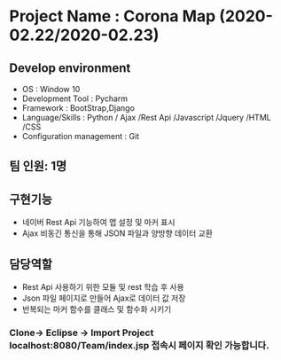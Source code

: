 # Project Name : Corona Map (2020-02.22/2020-02.23)

## Develop environment

- OS : Window 10
- Development Tool : Pycharm
- Framework : BootStrap,Django
- Language/Skills : Python / Ajax /Rest Api /Javascript /Jquery /HTML /CSS
- Configuration management : Git

## 팀 인원: 1명

## 구현기능

 - 네이버 Rest Api 기능하여 맵 설정 및 마커 표시 
 - Ajax 비동긴 통신을 통해 JSON 파일과 양방향 데이터 교환

## 담당역할

 - Rest Api 사용하기 위한 모듈 및 rest 학습 후 사용
 - Json 파일 페이지로 만들어 Ajax로 데이터 값 저장
 - 반복되는 마커 함수를 클래스 및 함수화 시키기

### Clone-> Eclipse -> Import Project localhost:8080/Team/index.jsp 접속시 페이지 확인 가능합니다.
